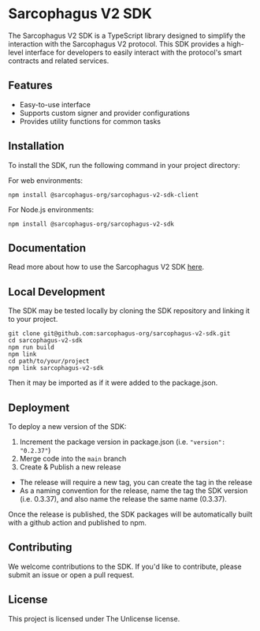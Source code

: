 # Sarcophagus V2 SDK

The Sarcophagus V2 SDK is a TypeScript library designed to simplify the interaction with the Sarcophagus V2 protocol. This SDK provides a high-level interface for developers to easily interact with the protocol's smart contracts and related services.

## Features

- Easy-to-use interface
- Supports custom signer and provider configurations
- Provides utility functions for common tasks

## Installation

To install the SDK, run the following command in your project directory:

For web environments:

```
npm install @sarcophagus-org/sarcophagus-v2-sdk-client
```

For Node.js environments:

```
npm install @sarcophagus-org/sarcophagus-v2-sdk
```

## Documentation

Read more about how to use the Sarcophagus V2 SDK [here](https://sarcophagus-org.github.io/sarcophagus-v2-sdk/index.html).

## Local Development

The SDK may be tested locally by cloning the SDK repository and linking it to your project.

```
git clone git@github.com:sarcophagus-org/sarcophagus-v2-sdk.git
cd sarcophagus-v2-sdk
npm run build
npm link
cd path/to/your/project
npm link sarcophagus-v2-sdk
```

Then it may be imported as if it were added to the package.json.

## Deployment
To deploy a new version of the SDK:
1. Increment the package version in package.json (i.e. `"version": "0.2.37"`)
2. Merge code into the `main` branch
3. Create & Publish a new release
- The release will require a new tag, you can create the tag in the release
- As a naming convention for the release, name the tag the SDK version (i.e. 0.3.37), and also name the release the same name (0.3.37).

Once the release is published, the SDK packages will be automatically built with a github action and published to npm. 

## Contributing

We welcome contributions to the SDK. If you'd like to contribute, please submit an issue or open a pull request.

## License

This project is licensed under The Unlicense license.
